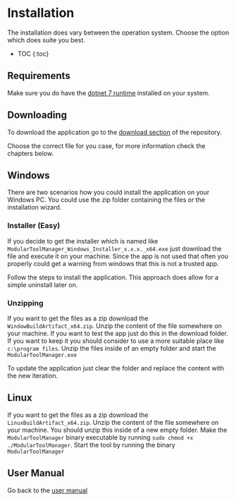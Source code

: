 # Installation

The installation does vary between the operation system. Choose the option which does suite you best.

- TOC
{:toc}

## Requirements

Make sure you do have the [dotnet 7 runtime][dotnet-7-runtime] installed on your system.

## Downloading

To download the application go to the [download section][latest-release] of the repository.

Choose the correct file for you case, for more information check the chapters below.

## Windows

There are two scenarios how you could install the application on your Windows PC. You could use the zip folder containing the files or the installation wizard.

### Installer (Easy)

If you decide to get the installer which is named like `ModularToolManager_Windows_Installer_x.x.x._x64.exe` just download the file and execute it on your machine. Since the app is not used that often you properly could get a warning from windows that this is not a trusted app.

Follow the steps to install the application. This approach does allow for a simple uninstall later on.

### Unzipping

If you want to get the files as a zip download the `WindowBuildArtifact_x64.zip`. Unzip the content of the file somewhere on your machine. If you want to test the app just do this in the download folder. If you want to keep it you should consider to use a more suitable place like `c:\program files`. Unzip the files inside of an empty folder and start the `ModularToolManager.exe`

To update the application just clear the folder and replace the content with the new iteration.

## Linux

If you want to get the files as a zip download the `LinuxBuildArtifact_x64.zip`. Unzip the content of the file somewhere on your machine. You should unzip this inside of a new empty folder. Make the `ModularToolManager` binary executable by running `sudo chmod +x ./ModularToolManager`. Start the tool by running the binary `ModularToolManager`

## User Manual

Go back to the [user manual][back]

[dotnet-7-runtime]: https://dotnet.microsoft.com/en-us/download/dotnet/7.0
[latest-release]: https://github.com/XanatosX/ModularToolManager/releases/latest
[back]: user-manual.md